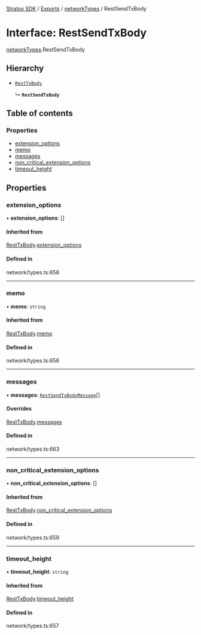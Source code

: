 [Stratos SDK](../README.md) / [Exports](../modules.md) / [networkTypes](../modules/networkTypes.md) / RestSendTxBody

# Interface: RestSendTxBody

[networkTypes](../modules/networkTypes.md).RestSendTxBody

## Hierarchy

- [`RestTxBody`](networkTypes.RestTxBody.md)

  ↳ **`RestSendTxBody`**

## Table of contents

### Properties

- [extension\_options](networkTypes.RestSendTxBody.md#extension_options)
- [memo](networkTypes.RestSendTxBody.md#memo)
- [messages](networkTypes.RestSendTxBody.md#messages)
- [non\_critical\_extension\_options](networkTypes.RestSendTxBody.md#non_critical_extension_options)
- [timeout\_height](networkTypes.RestSendTxBody.md#timeout_height)

## Properties

### extension\_options

• **extension\_options**: []

#### Inherited from

[RestTxBody](networkTypes.RestTxBody.md).[extension_options](networkTypes.RestTxBody.md#extension_options)

#### Defined in

network/types.ts:658

___

### memo

• **memo**: `string`

#### Inherited from

[RestTxBody](networkTypes.RestTxBody.md).[memo](networkTypes.RestTxBody.md#memo)

#### Defined in

network/types.ts:656

___

### messages

• **messages**: [`RestSendTxBodyMessage`](networkTypes.RestSendTxBodyMessage.md)[]

#### Overrides

[RestTxBody](networkTypes.RestTxBody.md).[messages](networkTypes.RestTxBody.md#messages)

#### Defined in

network/types.ts:663

___

### non\_critical\_extension\_options

• **non\_critical\_extension\_options**: []

#### Inherited from

[RestTxBody](networkTypes.RestTxBody.md).[non_critical_extension_options](networkTypes.RestTxBody.md#non_critical_extension_options)

#### Defined in

network/types.ts:659

___

### timeout\_height

• **timeout\_height**: `string`

#### Inherited from

[RestTxBody](networkTypes.RestTxBody.md).[timeout_height](networkTypes.RestTxBody.md#timeout_height)

#### Defined in

network/types.ts:657
